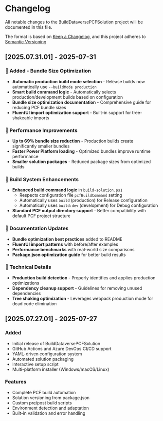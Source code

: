 # Changelog

All notable changes to the BuildDataversePCFSolution project will be documented in this file.

The format is based on [Keep a Changelog](https://keepachangelog.com/en/1.0.0/),
and this project adheres to [Semantic Versioning](https://semver.org/spec/v2.0.0.html).

## [2025.07.31.01] - 2025-07-31

### 🎯 Added - Bundle Size Optimization
- **Automatic production build mode selection** - Release builds now automatically use `--buildMode production`
- **Smart build command logic** - Automatically selects production/development builds based on configuration
- **Bundle size optimization documentation** - Comprehensive guide for reducing PCF bundle sizes
- **FluentUI import optimization support** - Built-in support for tree-shakeable imports

### 🚀 Performance Improvements
- **Up to 69% bundle size reduction** - Production builds create significantly smaller bundles
- **Faster Power Platform loading** - Optimized bundles improve runtime performance
- **Smaller solution packages** - Reduced package sizes from optimized builds

### 🔧 Build System Enhancements
- **Enhanced build command logic** in `build-solution.ps1`
  - Respects configuration file `pcfBuildCommand` setting
  - Automatically uses `build` (production) for Release configuration
  - Automatically uses `build:dev` (development) for Debug configuration
- **Standard PCF output directory support** - Better compatibility with default PCF project structure

### 📝 Documentation Updates
- **Bundle optimization best practices** added to README
- **FluentUI import patterns** with before/after examples
- **Performance benchmarks** with real-world size comparisons
- **Package.json optimization guide** for better build results

### 🔧 Technical Details
- **Production build detection** - Properly identifies and applies production optimizations
- **Dependency cleanup support** - Guidelines for removing unused dependencies
- **Tree shaking optimization** - Leverages webpack production mode for dead code elimination

## [2025.07.27.01] - 2025-07-27

### Added
- Initial release of BuildDataversePCFSolution
- GitHub Actions and Azure DevOps CI/CD support
- YAML-driven configuration system
- Automated solution packaging
- Interactive setup script
- Multi-platform installer (Windows/macOS/Linux)

### Features
- Complete PCF build automation
- Solution versioning from package.json
- Custom pre/post build scripts
- Environment detection and adaptation
- Built-in validation and error handling
